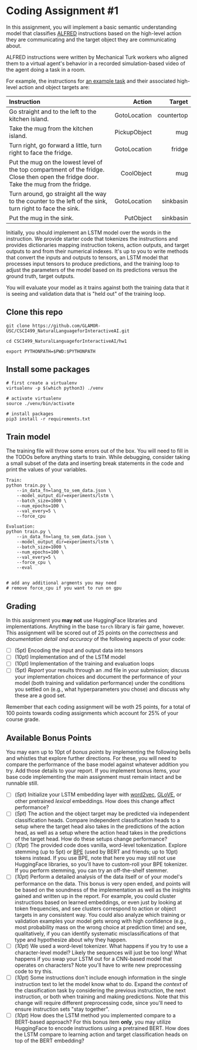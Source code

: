 
# Coding Assignment #1

In this assignment, you will implement a basic semantic understanding model that classifies [ALFRED](https://askforalfred.com/) instructions based on the high-level action they are communicating and the target object they are communicating about.

ALFRED instructions were written by Mechanical Turk workers who aligned them to a virtual agent's behavior in a recorded simulation-based video of the agent doing a task in a room.

For example, the instructions for [an example task](https://askforalfred.com/?vid=8781) and their associated high-level action and object targets are:

| Instruction                                                                                                                          | Action       | Target     |
| :----------------------------------------------------------------------------------------------------------------------------------- | ------------:| ----------:|
| Go straight and to the left to the kitchen island.                                                                                   | GotoLocation | countertop |
| Take the mug from the kitchen island.                                                                                                | PickupObject | mug        |
| Turn right, go forward a little, turn right to face the fridge.                                                                      | GotoLocation | fridge     |
| Put the mug on the lowest level of the top compartment of the fridge. Close then open the fridge door. Take the mug from the fridge. | CoolObject   | mug        |
| Turn around, go straight all the way to the counter to the left of the sink, turn right to face the sink.                            | GotoLocation | sinkbasin  |
| Put the mug in the sink.                                                                                                             | PutObject    | sinkbasin  |

Initially, you should implement an LSTM model over the words in the instruction. We provide starter code that tokenizes the instructions and provides dictionaries mapping instruction tokens, action outputs, and target outputs to and from their numerical indexes. It's up to you to write methods that convert the inputs and outputs to tensors, an LSTM model that processes input tensors to produce predictions, and the training loop to adjust the parameters of the model based on its predictions versus the ground truth, target outputs.

You will evaluate your model as it trains against both the training data that it is seeing and validation data that is "held out" of the training loop. 

## Clone this repo
```
git clone https://github.com/GLAMOR-USC/CSCI499_NaturalLanguageforInteractiveAI.git

cd CSCI499_NaturalLanguageforInteractiveAI/hw1

export PYTHONPATH=$PWD:$PYTHONPATH
```

## Install some packages

```
# first create a virtualenv 
virtualenv -p $(which python3) ./venv

# activate virtualenv
source ./venv/bin/activate

# install packages
pip3 install -r requirements.txt
```

## Train model

The training file will throw some errors out of the box. You will need to fill in the TODOs before anything starts to train.
While debugging, consider taking a small subset of the data and inserting break statements in the code and print the values of your variables.

```
Train:
python train.py \
    --in_data_fn=lang_to_sem_data.json \
    --model_output_dir=experiments/lstm \
    --batch_size=1000 \
    --num_epochs=100 \
    --val_every=5 \
    --force_cpu 

Evaluation:
python train.py \
    --in_data_fn=lang_to_sem_data.json \
    --model_output_dir=experiments/lstm \
    --batch_size=1000 \
    --num_epochs=100 \
    --val_every=5 \
    --force_cpu \
    --eval


# add any additional argments you may need
# remove force_cpu if you want to run on gpu
```


## Grading

In this assignment you **may not** use HuggingFace libraries and implementations. Anything in the base `torch` library is fair game, however.
This assignment will be scored out of 25 points on the *correctness* and *documentation detail and accuracy* of the following aspects of your code:

- [ ] (5pt) Encoding the input and output data into tensors
- [ ] (10pt) Implementation and of the LSTM model
- [ ] (10pt) Implementation of the training and evaluation loops
- [ ] (5pt) *Report* your results through an .md file in your submission; discuss your implementation choices and document the performance of your model (both training and validation performance) under the conditions you settled on (e.g., what hyperparameters you chose) and discuss why these are a good set.

Remember that each coding assignment will be woth 25 points, for a total of 100 points towards coding assignments which account for 25% of your course grade.

## Available Bonus Points

You may earn up to 10pt of *bonus points* by implementing the following bells and whistles that explore further directions. For these, you will need to compare the performance of the base model against whatever addition you try. Add those details to your report. If you implement bonus items, your base code implementing the main assignment must remain intact and be runnable still.

- [ ] (*5pt*) Initialize your LSTM embedding layer with [word2vec](https://mccormickml.com/2016/04/12/googles-pretrained-word2vec-model-in-python/), [GLoVE](https://nlp.stanford.edu/projects/glove/), or other pretrained *lexical* embeddings. How does this change affect performance?
- [ ] (*5pt*) The action and the object target may be predicted via independent classification heads. Compare independent classification heads to a setup where the target head also takes in the predictions of the action head, as well as a setup where the action head takes in the predictions of the target head. How do these setups change performance?
- [ ] (*10pt*) The provided code does vanilla, word-level tokenization. Explore stemming (up to 5pt) or [BPE](https://en.wikipedia.org/wiki/Byte_pair_encoding) (used by BERT and friends; up to 10pt) tokens instead. If you use BPE, note that here you may still not use HuggingFace libraries, so you'll have to custom-roll your BPE tokenizer. If you perform stemming, you can try an off-the-shelf stemmer.
- [ ] (*10pt*) Perform a detailed analysis of the data itself or of your model's performance on the data. This bonus is very open ended, and points will be based on the soundness of the implementation as well as the insights gained and written up in the report. For example, you could cluster instructions based on learned embeddings, or even just by looking at token frequencies, and see clusters correspond to action or object targets in any consistent way. You could also analyze which training or validation examples your model gets wrong with high confidence (e.g., most probability mass on the wrong choice at prediction time) and see, qualitatively, if you can identify systematic misclassifications of that type and hypothesize about why they happen.
- [ ] (*10pt*) We used a word-level tokenizer. What happens if you try to use a character-level model? Likely the sequences will just be too long! What happens if you swap your LSTM out for a CNN-based model that operates on characters? Note you'll have to write new preprocessing code to try this.
- [ ] (*10pt*) Some instructions don't include enough information in the single instruction text to let the model know what to do. Expand the *context* of the classification task by considering the previous instruction, the next instruction, or both when training and making predictions. Note that this change will require different preprocessing code, since you'll need to ensure instruction sets "stay together". 
- [ ] (*10pt*) How does the LSTM method you implemented compare to a BERT-based approach? For this bonus item **only**, you may utilize HuggingFace to encode instructions using a pretrained BERT. How does the LSTM compare to learning action and target classification heads on top of the BERT embedding?
